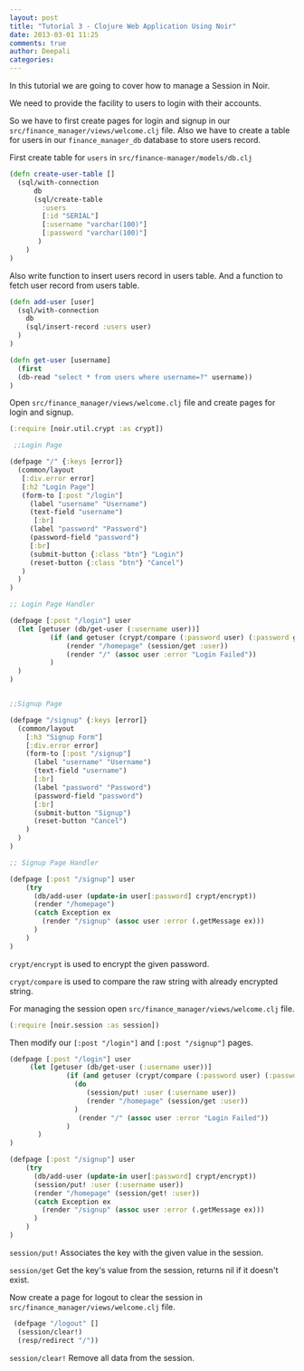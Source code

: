 ```yaml
---
layout: post
title: "Tutorial 3 - Clojure Web Application Using Noir"
date: 2013-03-01 11:25
comments: true
author: Deepali
categories: 
---
```


In this tutorial we are going to cover how to manage a Session in
Noir.

We need to provide the facility to users to login with their accounts.

So we have to first create pages for login and signup in our
`src/finance_manager/views/welcome.clj` file. Also we have to create a
table for users in our `finance_manager_db` database to store users
record.

First create table for `users` in `src/finance-manager/models/db.clj`
```clojure
(defn create-user-table []
  (sql/with-connection
      db
      (sql/create-table
        :users
        [:id "SERIAL"]
        [:username "varchar(100)"]
        [:password "varchar(100)"]
       )
    )
)

```

Also write function to insert users record in users table. And a
function to fetch user record from users table.
```clojure
(defn add-user [user]
  (sql/with-connection
    db
    (sql/insert-record :users user)
  )
)

(defn get-user [username]
  (first
  (db-read "select * from users where username=?" username))
)

```
<!-- more -->
Open `src/finance_manager/views/welcome.clj` file and create pages for
login and signup.
```clojure
(:require [noir.util.crypt :as crypt])

 ;;Login Page

(defpage "/" {:keys [error]}
  (common/layout
   [:div.error error]
   [:h2 "Login Page"]
   (form-to [:post "/login"]
     (label "username" "Username")
     (text-field "username")
      [:br]
     (label "password" "Password")
     (password-field "password")
     [:br]
     (submit-button {:class "btn"} "Login")
     (reset-button {:class "btn"} "Cancel")
   )
  )
)

;; Login Page Handler

(defpage [:post "/login"] user
  (let [getuser (db/get-user (:username user))]
          (if (and getuser (crypt/compare (:password user) (:password getuser)))
              (render "/homepage" (session/get :user))
              (render "/" (assoc user :error "Login Failed"))
          )
  )
)


;;Signup Page

(defpage "/signup" {:keys [error]}
  (common/layout
    [:h3 "Signup Form"]
    [:div.error error]
    (form-to [:post "/signup"]
      (label "username" "Username")
      (text-field "username")
      [:br]
      (label "password" "Password")
      (password-field "password")
      [:br]
      (submit-button "Signup")
      (reset-button "Cancel")
    )
  )
)

;; Signup Page Handler

(defpage [:post "/signup"] user
    (try
      (db/add-user (update-in user[:password] crypt/encrypt))
      (render "/homepage")
      (catch Exception ex
        (render "/signup" (assoc user :error (.getMessage ex)))
      )
    )
)
```
`crypt/encrypt` is used to encrypt the given password.

`crypt/compare` is used to compare the raw string with already encrypted
string.

For managing the session open `src/finance_manager/views/welcome.clj`
file.
```clojure
(:require [noir.session :as session])
```

Then modify our `[:post "/login"]` and `[:post "/signup"]` pages.
```clojure
(defpage [:post "/login"] user
     (let [getuser (db/get-user (:username user))]
              (if (and getuser (crypt/compare (:password user) (:password getuser)))
                (do
                   (session/put! :user (:username user))
                   (render "/homepage" (session/get :user))
                )
                 (render "/" (assoc user :error "Login Failed"))
              )
       )
)

(defpage [:post "/signup"] user
    (try
      (db/add-user (update-in user[:password] crypt/encrypt))
      (session/put! :user (:username user))
      (render "/homepage" (session/get! :user))
      (catch Exception ex
        (render "/signup" (assoc user :error (.getMessage ex)))
      )
    )
)
```

`session/put!` Associates the key with the given value in the session.

`session/get` Get the key's value from the session, returns nil if it doesn't exist.

Now create a page for logout to clear the session in
`src/finance_manager/views/welcome.clj` file.
```clojure
 (defpage "/logout" []
  (session/clear!)
  (resp/redirect "/")) 
```

`session/clear!` Remove all data from the session.

